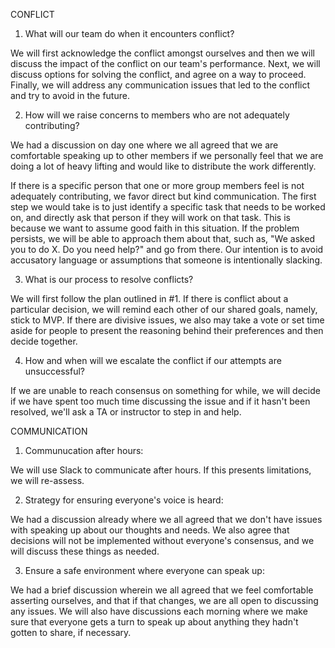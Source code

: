 CONFLICT

1. What will our team do when it encounters conflict?

We will first acknowledge the conflict amongst ourselves and then we will discuss the impact of the conflict on our team's performance. Next, we will discuss options for solving the conflict, and agree on a way to proceed. Finally, we will address any communication issues that led to the conflict and try to avoid in the future.

2. How will we raise concerns to members who are not adequately contributing?

We had a discussion on day one where we all agreed that we are comfortable speaking up to other members if we personally feel that we are doing a lot of heavy lifting and would like to distribute the work differently.

If there is a specific person that one or more group members feel is not adequately contributing, we favor direct but kind communication. The first step we would take is to just identify a specific task that needs to be worked on, and directly ask that person if they will work on that task. This is because we want to assume good faith in this situation. If the problem persists, we will be able to approach them about that, such as, "We asked you to do X. Do you need help?" and go from there. Our intention is to avoid accusatory language or assumptions that someone is intentionally slacking.

3. What is our process to resolve conflicts?

We will first follow the plan outlined in #1. If there is conflict about a particular decision, we will remind each other of our shared goals, namely, stick to MVP. If there are divisive issues, we also may take a vote or set time aside for people to present the reasoning behind their preferences and then decide together.

4. How and when will we escalate the conflict if our attempts are unsuccessful?

If we are unable to reach consensus on something for while, we will decide if we have spent too much time discussing the issue and if it hasn't been resolved, we'll ask a TA or instructor to step in and help.

COMMUNICATION

1. Communucation after hours:

We will use Slack to communicate after hours. If this presents limitations, we will re-assess.

2. Strategy for ensuring everyone's voice is heard:

We had a discussion already where we all agreed that we don't have issues with speaking up about our thoughts and needs. We also agree that decisions will not be implemented without everyone's consensus, and we will discuss these things as needed.

3. Ensure a safe environment where everyone can speak up:

We had a brief discussion wherein we all agreed that we feel comfortable asserting ourselves, and that if that changes, we are all open to discussing any issues. We will also have discussions each morning where we make sure that everyone gets a turn to speak up about anything they hadn't gotten to share, if necessary.